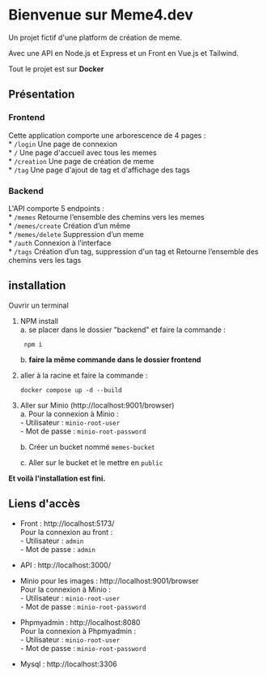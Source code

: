 # Bienvenue sur Meme4.dev

Un projet fictif d'une platform de création de meme.

Avec une API en Node.js et Express et un Front en Vue.js et Tailwind.  

Tout le projet est sur __Docker__  

## Présentation

   ### Frontend  
   Cette application comporte une arborescence de 4 pages :  
    * `/login` Une page de connexion  
    * `/` Une page d'accueil avec tous les memes  
    * `/creation` Une page de création de meme  
    * `/tag` Une page d'ajout de tag et d'affichage des tags  
        
   ### Backend  
   L'API comporte 5 endpoints :  
    * `/memes` Retourne l’ensemble des chemins vers les memes  
    * `/memes/create` Création d’un même  
    * `/memes/delete` Suppression d’un meme  
    * `/auth` Connexion à l’interface  
    * `/tags` Création d’un tag, suppression d'un tag et Retourne l’ensemble des chemins vers les tags  


## installation
Ouvrir un terminal

1. NPM install  
    a. se placer dans le dossier "backend" et faire la commande :  

        npm i
    
    b. __faire la même commande dans le dossier frontend__  
 
  
2. aller à la racine et faire la commande :  

    ```
    docker compose up -d --build
    ```


3. Aller sur Minio (http://localhost:9001/browser)  
    a. Pour la connexion à Minio :  
        - Utilisateur : `minio-root-user`  
        - Mot de passe : `minio-root-password`  
    
    b. Créer un bucket nommé `memes-bucket`

    c. Aller sur le bucket et le mettre en `public`

__Et voilà l'installation est fini.__

## Liens d'accès

- Front : http://localhost:5173/  
    Pour la connexion au front :  
        - Utilisateur : `admin`  
        - Mot de passe : `admin`  

- API : http://localhost:3000/

- Minio pour les images : http://localhost:9001/browser  
    Pour la connexion à Minio :  
        - Utilisateur : `minio-root-user`  
        - Mot de passe : `minio-root-password`  

- Phpmyadmin : http://localhost:8080  
    Pour la connexion à Phpmyadmin :  
        - Utilisateur : `minio-root-user`  
        - Mot de passe : `minio-root-password`  

- Mysql : http://localhost:3306
